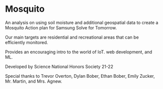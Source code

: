 # Mosquito

An analysis on using soil moisture and additional geospatial data to create a Mosquito Action plan for Samsung Solve for Tomorrow. 

Our main targets are residential and recreational areas that can be efficiently monitored.

Provides an encouraging intro to the world of IoT. web development, and ML.

Developed by Science National Honors Society 21-22

Special thanks to Trevor Overton, Dylan Bober, Ethan Bober, Emily Zucker, Mr. Martin, and Mrs. Agnew.
